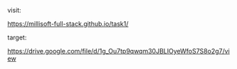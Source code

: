

<!-- visit: 

https://gasimmammadov1.github.io/task1/ -->

visit: 

https://millisoft-full-stack.github.io/task1/

target:

https://drive.google.com/file/d/1g_Ou7tp9qwqm30JBLIOyeWfoS7S8o2g7/view